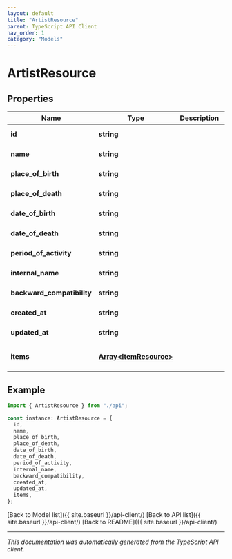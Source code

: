 ```yaml
---
layout: default
title: "ArtistResource"
parent: TypeScript API Client
nav_order: 1
category: "Models"
---
```


# ArtistResource

## Properties

| Name                       | Type                                             | Description | Notes                             |
| -------------------------- | ------------------------------------------------ | ----------- | --------------------------------- |
| **id**                     | **string**                                       |             | [default to undefined]            |
| **name**                   | **string**                                       |             | [default to undefined]            |
| **place_of_birth**         | **string**                                       |             | [default to undefined]            |
| **place_of_death**         | **string**                                       |             | [default to undefined]            |
| **date_of_birth**          | **string**                                       |             | [default to undefined]            |
| **date_of_death**          | **string**                                       |             | [default to undefined]            |
| **period_of_activity**     | **string**                                       |             | [default to undefined]            |
| **internal_name**          | **string**                                       |             | [default to undefined]            |
| **backward_compatibility** | **string**                                       |             | [default to undefined]            |
| **created_at**             | **string**                                       |             | [default to undefined]            |
| **updated_at**             | **string**                                       |             | [default to undefined]            |
| **items**                  | [**Array&lt;ItemResource&gt;**](ItemResource.md) |             | [optional] [default to undefined] |

## Example

```typescript
import { ArtistResource } from "./api";

const instance: ArtistResource = {
  id,
  name,
  place_of_birth,
  place_of_death,
  date_of_birth,
  date_of_death,
  period_of_activity,
  internal_name,
  backward_compatibility,
  created_at,
  updated_at,
  items,
};
```

[Back to Model list]({{ site.baseurl }}/api-client/) [Back to API list]({{ site.baseurl }}/api-client/) [Back to README]({{ site.baseurl }}/api-client/)

---

_This documentation was automatically generated from the TypeScript API client._
